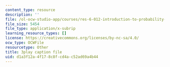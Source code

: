 ```yaml
---
content_type: resource
description: ''
file: /ol-ocw-studio-app/courses/res-6-012-introduction-to-probability-spring-2018/d1a3f12a4f178c8fcd4ac52ad69a4b44_yDkm9AYaczk.srt
file_size: 5454
file_type: application/x-subrip
learning_resource_types: []
license: https://creativecommons.org/licenses/by-nc-sa/4.0/
ocw_type: OCWFile
resourcetype: Other
title: 3play caption file
uid: d1a3f12a-4f17-8c8f-cd4a-c52ad69a4b44
---
```

